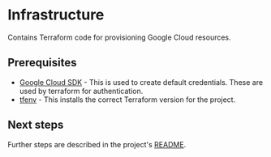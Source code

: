 # Infrastructure

Contains Terraform code for provisioning Google Cloud resources.

## Prerequisites

- [Google Cloud SDK](https://cloud.google.com/sdk) - This is used to create default credentials. These are used by terraform for authentication.
- [tfenv](https://github.com/tfutils/tfenv) - This installs the correct Terraform version for the project.

## Next steps

Further steps are described in the project's [README](/projects/reeinv-synonymizer/README.md).
